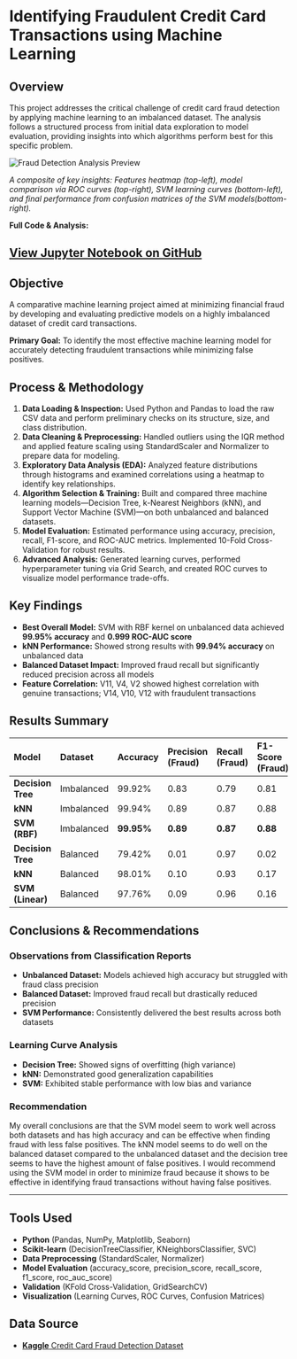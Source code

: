 # Identifying Fraudulent Credit Card Transactions using Machine Learning

## Overview

This project addresses the critical challenge of credit card fraud detection by applying machine learning to an imbalanced dataset. The analysis follows a structured process from initial data exploration to model evaluation, providing insights into which algorithms perform best for this specific problem.

![Fraud Detection Analysis Preview](assets/fraud_detect_vis)

*A composite of key insights: Features heatmap (top-left), model comparison via ROC curves (top-right), SVM learning curves (bottom-left), and final performance from confusion matrices of the SVM models(bottom-right).*

**Full Code & Analysis:** 

[View Jupyter Notebook on GitHub](analysis/fraud_detection_analysis.ipynb)  
---

## Objective

A comparative machine learning project aimed at minimizing financial fraud by developing and evaluating predictive models on a highly imbalanced dataset of credit card transactions.

**Primary Goal:** To identify the most effective machine learning model for accurately detecting fraudulent transactions while minimizing false positives.

## Process & Methodology
1. **Data Loading & Inspection:** Used Python and Pandas to load the raw CSV data and perform preliminary checks on its structure, size, and class distribution.
2. **Data Cleaning & Preprocessing:** Handled outliers using the IQR method and applied feature scaling using StandardScaler and Normalizer to prepare data for modeling.
3. **Exploratory Data Analysis (EDA):** Analyzed feature distributions through histograms and examined correlations using a heatmap to identify key relationships.
4. **Algorithm Selection & Training:** Built and compared three machine learning models—Decision Tree, k-Nearest Neighbors (kNN), and Support Vector Machine (SVM)—on both unbalanced and balanced datasets.
5. **Model Evaluation:** Estimated performance using accuracy, precision, recall, F1-score, and ROC-AUC metrics. Implemented 10-Fold Cross-Validation for robust results.
6. **Advanced Analysis:** Generated learning curves, performed hyperparameter tuning via Grid Search, and created ROC curves to visualize model performance trade-offs.

## Key Findings

- **Best Overall Model:** SVM with RBF kernel on unbalanced data achieved **99.95% accuracy** and **0.999 ROC-AUC score**
- **kNN Performance:** Showed strong results with **99.94% accuracy** on unbalanced data
- **Balanced Dataset Impact:** Improved fraud recall but significantly reduced precision across all models
- **Feature Correlation:** V11, V4, V2 showed highest correlation with genuine transactions; V14, V10, V12 with fraudulent transactions

## Results Summary

| Model | Dataset | Accuracy | Precision (Fraud) | Recall (Fraud) | F1-Score (Fraud) | ROC-AUC |
| :--- | :--- | :--- | :--- | :--- | :--- | :--- |
| **Decision Tree** | Imbalanced | 99.92% | 0.83 | 0.79 | 0.81 | 0.956 |
| **kNN** | Imbalanced | 99.94% | 0.89 | 0.87 | 0.88 | 0.992 |
| **SVM (RBF)** | Imbalanced | **99.95%** | **0.89** | **0.87** | **0.88** | **0.999** |
| **Decision Tree** | Balanced | 79.42% | 0.01 | 0.97 | 0.02 | 0.883 |
| **kNN** | Balanced | 98.01% | 0.10 | 0.93 | 0.17 | 0.973 |
| **SVM (Linear)** | Balanced | 97.76% | 0.09 | 0.96 | 0.16 | 0.999 |

## Conclusions & Recommendations

### **Observations from Classification Reports**
- **Unbalanced Dataset:** Models achieved high accuracy but struggled with fraud class precision
- **Balanced Dataset:** Improved fraud recall but drastically reduced precision
- **SVM Performance:** Consistently delivered the best results across both datasets

### Learning Curve Analysis
- **Decision Tree:** Showed signs of overfitting (high variance)
- **kNN:** Demonstrated good generalization capabilities
- **SVM:** Exhibited stable performance with low bias and variance

### Recommendation
My overall conclusions are that the SVM model seem to work well across both datasets and has high accuracy and can be effective when finding fraud with less false positives. The kNN model seems to do well on the balanced dataset compared to the unbalanced dataset and the decision tree seems to have the highest amount of false positives. I would recommend using the SVM model in order to minimize fraud because it shows to be effective in identifying fraud transactions without having false positives.

---

## Tools Used

- **Python** (Pandas, NumPy, Matplotlib, Seaborn)
- **Scikit-learn** (DecisionTreeClassifier, KNeighborsClassifier, SVC)
- **Data Preprocessing** (StandardScaler, Normalizer)
- **Model Evaluation** (accuracy_score, precision_score, recall_score, f1_score, roc_auc_score)
- **Validation** (KFold Cross-Validation, GridSearchCV)
- **Visualization** (Learning Curves, ROC Curves, Confusion Matrices)

## Data Source
- [**Kaggle** Credit Card Fraud Detection Dataset](https://www.kaggle.com/datasets/mlg-ulb/creditcardfraud)
